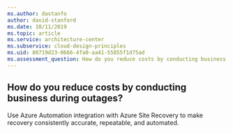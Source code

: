 ```yaml
---
ms.author: dastanfo
author: david-stanford
ms.date: 10/11/2019
ms.topic: article
ms.service: architecture-center
ms.subservice: cloud-design-principles
ms.uid: 80719d23-0666-4fa0-aa41-55855f1d75ad
ms.assessment_question: How do you reduce costs by conducting business during outages?
---
```

## How do you reduce costs by conducting business during outages?

Use Azure Automation integration with Azure Site Recovery to make recovery consistently accurate, repeatable, and automated.
